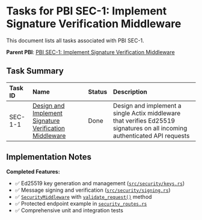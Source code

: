 # Tasks for PBI SEC-1: Implement Signature Verification Middleware

This document lists all tasks associated with PBI SEC-1.

**Parent PBI**: [PBI SEC-1: Implement Signature Verification Middleware](./prd.md)

## Task Summary

| Task ID | Name | Status | Description |
| :------ | :--------------------------------------- | :------- | :--------------------------------- |
| SEC-1-1 | [Design and Implement Signature Verification Middleware](./SEC-1-1.md) | Done | Design and implement a single Actix middleware that verifies Ed25519 signatures on all incoming authenticated API requests |

## Implementation Notes

**Completed Features:**
- ✅ Ed25519 key generation and management ([`src/security/keys.rs`](../../../src/security/keys.rs))
- ✅ Message signing and verification ([`src/security/signing.rs`](../../../src/security/signing.rs))
- ✅ [`SecurityMiddleware`](../../../src/security/utils.rs) with [`validate_request()`](../../../src/security/utils.rs) method
- ✅ Protected endpoint example in [`security_routes.rs`](../../../src/datafold_node/security_routes.rs)
- ✅ Comprehensive unit and integration tests